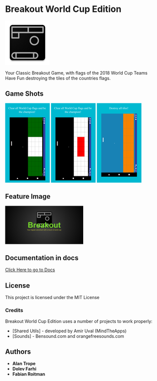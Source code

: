# Breakout World Cup Edition
<img src="/app/src/main/ic_launcher-web.png" width="144">      

Your Classic Breakout Game, with flags of the 2018 World Cup Teams  
Have Fun destroying the tiles of the countries flags.

## Game Shots
<img src="/app/images/japan.jpg" width="144">      
<img src="/app/images/nigeria.jpg" width="144">      
<img src="/app/images/game.jpg" width="144">      


## Feature Image
<img src="/app/images/feature.png" width="50%">      

## Documentation in docs
[Click Here to go to Docs](https://docs.google.com/document/d/1QpuIVzsKPJFr2ALepjoasyCDqaeXqmZ53x2KehcokTQ/edit?usp=sharing "Documentation")

## License
This project is licensed under the MIT License

### Credits

Breakout World Cup Edition uses a number of projects to work properly:

* [Shared Utils] - developed by Amir Uval (MindTheApps)
* [Sounds] - Bensound.com and orangefreesounds.com

## Authors

* **Alan Trope**
* **Dolev Farhi**
* **Fabian Roitman**
